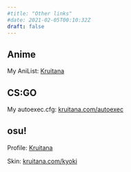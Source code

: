 ```yaml
---
#title: "Other links"
#date: 2021-02-05T00:10:32Z
draft: false
---
```


## Anime

My AniList: [Kruitana](https://anilist.co/user/882128/animelist)

## CS:GO

My autoexec.cfg: [kruitana.com/autoexec](https://files.kruitana.com/autoexec.cfg)

## osu!

Profile: [Kruitana](https://osu.ppy.sh/users/11508900)

Skin: [kruitana.com/kyoki](https://files.kruitana.com/Kyoki.osk)
